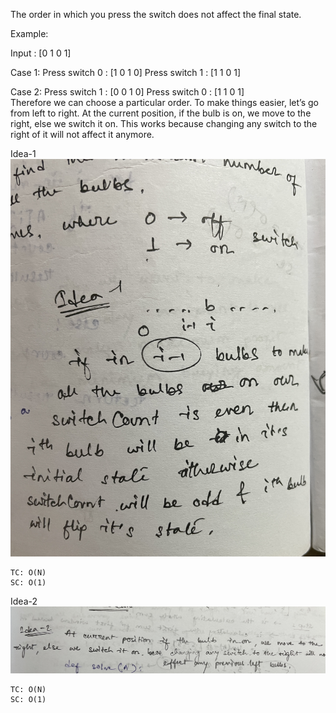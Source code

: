 The order in which you press the switch does not affect the final state.

Example:

Input : [0 1 0 1]

Case 1:
    Press switch 0 : [1 0 1 0]
    Press switch 1 : [1 1 0 1]

Case 2:
    Press switch 1 : [0 0 1 0]
    Press switch 0 : [1 1 0 1]  
Therefore we can choose a particular order. To make things easier, let’s go from left to right. At the current position, if the bulb is on, we move to the right, else we switch it on. This works because changing any switch to the right of it will not affect it anymore.

Idea-1
![img.jpg](img.jpg)

    TC: O(N)
    SC: O(1)

Idea-2
![img1.jpg](img1.jpg)

    TC: O(N)
    SC: O(1)